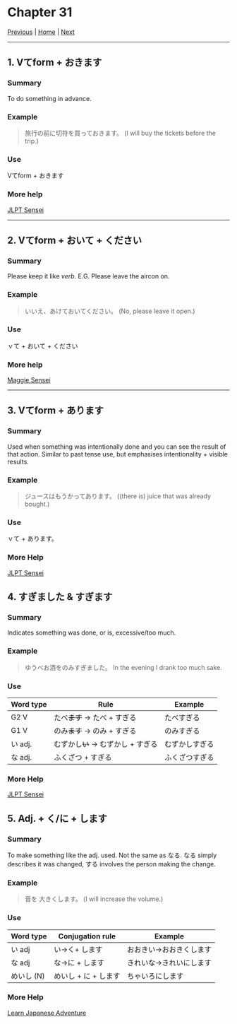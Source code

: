 # Chapter 31

[Previous](https://codywahl.github.io/JapaneseLanguageSchoolNotes/pages/30) | [Home](https://codywahl.github.io/JapaneseLanguageSchoolNotes) | [Next](https://codywahl.github.io/JapaneseLanguageSchoolNotes/pages/32)

* * *

## 1. Vてform + おきます

### Summary

To do something in advance.

### Example  

> 旅行の前に切符を買っておきます。
> (I will buy the tickets before the trip.)

### Use

Vてform + おきます

### More help

[JLPT Sensei](https://jlptsensei.com/learn-japanese-grammar/%e3%81%a6%e3%81%8a%e3%81%8f-te-oku-meaning/)

* * *

## 2. Vてform + おいて + ください

### Summary

Please keep it like _verb_. E.G. Please leave the aircon on. 

### Example

> いいえ、あけておいてください。
> (No, please leave it open.)

### Use

ｖて + おいて + ください

### More help

[Maggie Sensei](http://maggiesensei.com/2017/04/06/new-how-to-use-v%E3%81%A6%E3%81%8A%E3%81%8F-te-oku/)

* * *

## 3. Vてform + あります

### Summary

Used when something was intentionally done and you can see the result of that action.
Similar to past tense use, but emphasises intentionality + visible results.

### Example

> ジュースはもうかってあります。
> ((there is) juice that was already bought.)

### Use

ｖて + あります。

### More Help

[JLPT Sensei]()

## 4. すぎました & すぎます

### Summary

Indicates something was done, or is, excessive/too much. 

### Example

> ゆうべお酒をのみすぎました。
> In the evening I drank too much sake.

### Use

Word type | Rule | Example
------------ | ------------ | ------------
G2 V | たべ~~ます~~ -> たべ + すぎる | たべすぎる
G1 V | のみ~~ます~~ -> のみ + すぎる | のみすぎる
い adj. | むずかし~~い~~ -> むずかし + すぎる |  むずかしすぎる
な adj. | ふくざつ + すぎる | ふくざつすぎる



### More Help

[JLPT Sensei](https://jlptsensei.com/learn-japanese-grammar/%e3%81%99%e3%81%8e%e3%82%8b-sugiru-%e9%81%8e%e3%81%8e%e3%82%8b/)

## 5. Adj. + く/に + します

### Summary

To make something like the adj. used. Not the same as なる. なる simply describes it was changed, する involves the person making the change. 

### Example

> 音を 大きくします。
> (I will increase the volume.)

### Use

Word type | Conjugation rule | Example
------------ | ------------ | ------------
い adj | い→く+ します | おおきい→おおきくします
な adj | な→に + します | きれいな→きれいにします
めいし (N) | めいし + に + します | ちゃいろにします

### More Help

[Learn Japanese Adventure](https://www.learn-japanese-adventure.com/japanese-grammar-make-action.html)